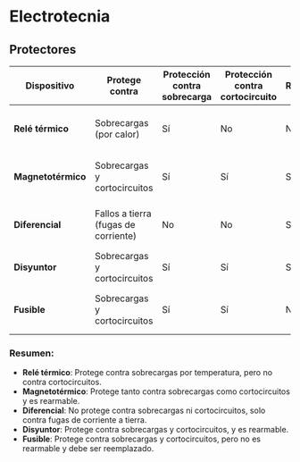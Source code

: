 # Electrotecnia 
## Protectores


| **Dispositivo**        | **Protege contra**                  | **Protección contra sobrecarga** | **Protección contra cortocircuito** | **Rearme**  | **Características adicionales**                 |
|------------------------|-------------------------------------|----------------------------------|-------------------------------------|-------------|--------------------------------------------------|
| **Relé térmico**        | Sobrecargas (por calor)             | Sí                               | No                                  | No          | Protege principalmente a motores eléctricos.     |
| **Magnetotérmico**      | Sobrecargas y cortocircuitos        | Sí                               | Sí                                  | Sí          | Combina protección térmica y magnética.           |
| **Diferencial**         | Fallos a tierra (fugas de corriente) | No                               | No                                  | Sí          | Detecta diferencias de corriente entre fase y neutro. |
| **Disyuntor**           | Sobrecargas y cortocircuitos        | Sí                               | Sí                                  | Sí          | Se puede resetear tras un disparo.               |
| **Fusible**             | Sobrecargas y cortocircuitos        | Sí                               | Sí                                  | No          | Se quema al sobrepasar un límite de corriente.    |

### Resumen:
- **Relé térmico**: Protege contra sobrecargas por temperatura, pero no contra cortocircuitos.
- **Magnetotérmico**: Protege tanto contra sobrecargas como cortocircuitos y es rearmable.
- **Diferencial**: No protege contra sobrecargas ni cortocircuitos, solo contra fugas de corriente a tierra.
- **Disyuntor**: Protege contra sobrecargas y cortocircuitos, y es rearmable.
- **Fusible**: Protege contra sobrecargas y cortocircuitos, pero no es rearmable y debe ser reemplazado.
